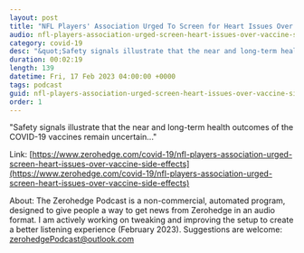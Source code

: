 ```yaml
---
layout: post
title: "NFL Players' Association Urged To Screen for Heart Issues Over Vaccine Side Effects"
audio: nfl-players-association-urged-screen-heart-issues-over-vaccine-side-effects-0
category: covid-19
desc: "&quot;Safety signals illustrate that the near and long-term health outcomes of the COVID-19 vaccines remain uncertain...&quot;"
duration: 00:02:19
length: 139
datetime: Fri, 17 Feb 2023 04:00:00 +0000
tags: podcast
guid: nfl-players-association-urged-screen-heart-issues-over-vaccine-side-effects-0
order: 1
---
```

&quot;Safety signals illustrate that the near and long-term health outcomes of the COVID-19 vaccines remain uncertain...&quot;

Link: [https://www.zerohedge.com/covid-19/nfl-players-association-urged-screen-heart-issues-over-vaccine-side-effects](https://www.zerohedge.com/covid-19/nfl-players-association-urged-screen-heart-issues-over-vaccine-side-effects)

About: The Zerohedge Podcast is a non-commercial, automated program, designed to give people a way to get news from Zerohedge in an audio format.  I am actively working on tweaking and improving the setup to create a better listening experience (February 2023).  Suggestions are welcome: [zerohedgePodcast@outlook.com](mailto:zerohedgePodcast@outlook.com)